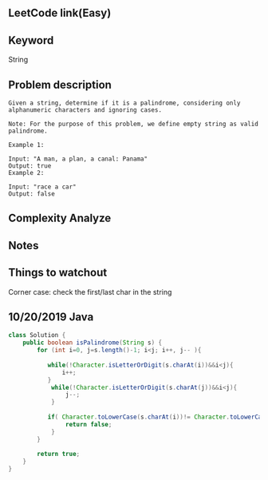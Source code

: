 ## LeetCode link(Easy)


## Keyword
String

## Problem description
```
Given a string, determine if it is a palindrome, considering only alphanumeric characters and ignoring cases.

Note: For the purpose of this problem, we define empty string as valid palindrome.

Example 1:

Input: "A man, a plan, a canal: Panama"
Output: true
Example 2:

Input: "race a car"
Output: false
```

## Complexity Analyze


## Notes


## Things to watchout
Corner case: check the first/last char in the string

## 10/20/2019 Java

```java
class Solution {
    public boolean isPalindrome(String s) {
        for (int i=0, j=s.length()-1; i<j; i++, j-- ){
            
           while(!Character.isLetterOrDigit(s.charAt(i))&&i<j){
               i++;
           }
            while(!Character.isLetterOrDigit(s.charAt(j))&&i<j){
                j--;
            }
           
           if( Character.toLowerCase(s.charAt(i))!= Character.toLowerCase(s.charAt(j)) ){
                return false;
            }                  
        }
        
        return true;
    }
}
```